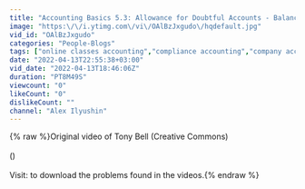 ```yaml
---
title: "Accounting Basics 5.3: Allowance for Doubtful Accounts - Balance Sheet Method"
image: "https:\/\/i.ytimg.com\/vi\/OAlBzJxgudo\/hqdefault.jpg"
vid_id: "OAlBzJxgudo"
categories: "People-Blogs"
tags: ["online classes accounting","compliance accounting","company accounts"]
date: "2022-04-13T22:55:38+03:00"
vid_date: "2022-04-13T18:46:06Z"
duration: "PT8M49S"
viewcount: "0"
likeCount: "0"
dislikeCount: ""
channel: "Alex Ilyushin"
---
```

{% raw %}Original video of Tony Bell (Creative Commons)<br /><br />()<br /><br />Visit:  to download the problems found in the videos.{% endraw %}
